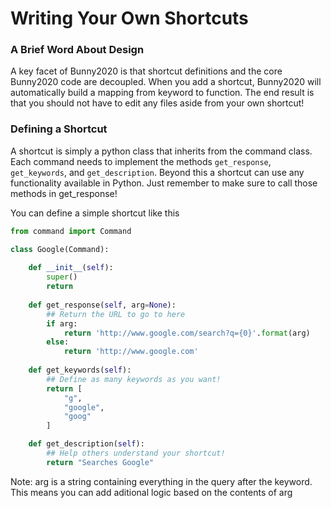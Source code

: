 # Writing Your Own Shortcuts

### A Brief Word About Design
A key facet of Bunny2020 is that shortcut definitions and the core Bunny2020 code are decoupled. 
When you add a shortcut, Bunny2020 will automatically build a mapping from keyword to function. 
The end result is that you should not have to edit any files aside from your own shortcut!

### Defining a Shortcut
A shortcut is simply a python class that inherits from the command class. Each command needs to implement the methods
`get_response`, `get_keywords`, and `get_description`. Beyond this a shortcut can use any functionality available in Python. 
Just remember to make sure to call those methods in get_response!

You can define a simple shortcut like this

```python
from command import Command

class Google(Command):
    
    def __init__(self):
        super()
        return
    
    def get_response(self, arg=None):
        ## Return the URL to go to here 
        if arg:
            return 'http://www.google.com/search?q={0}'.format(arg)
        else:
            return 'http://www.google.com'
    
    def get_keywords(self):
        ## Define as many keywords as you want!
        return [
            "g",
            "google",
            "goog"
        ]

    def get_description(self):
        ## Help others understand your shortcut!
        return "Searches Google"
``` 

Note: arg is a string containing everything in the query after the keyword. This means you can add aditional logic based on the contents of arg 

